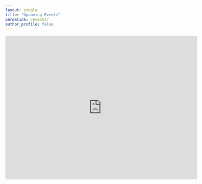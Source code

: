 ```yaml
---
layout: single
title: "Upcoming Events"
permalink: /events/
author_profile: false
---
```

<iframe
  src="https://lu.ma/embed/calendar/cal-WzYiUbVWw82gLyR/events?lt=dark"
  width="600"
  height="450"
  frameborder="0"
  style="border: 1px solid #bfcbda88; border-radius: 4px; overflow: auto;"
  allowfullscreen=""
  aria-hidden="false"
  tabindex="0"
></iframe>
